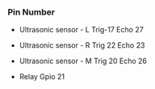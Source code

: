 ### Pin Number
- Ultrasonic sensor - L
Trig-17
Echo 27

- Ultrasonic sensor - R
Trig 22
Echo 23

- Ultrasonic sensor - M
Trig 20
Echo 26

- Relay
Gpio 21
